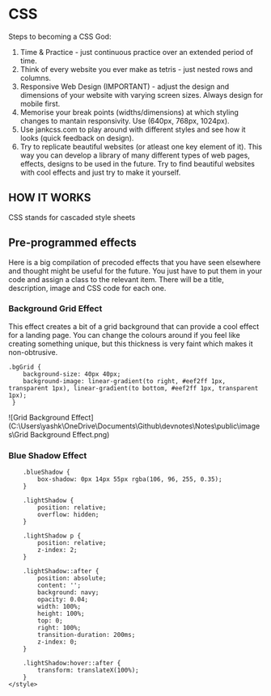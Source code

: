 # CSS

Steps to becoming a CSS God:
1. Time & Practice - just continuous practice over an extended period of time.
2. Think of every website you ever make as tetris - just nested rows and columns. 
3. Responsive Web Design (IMPORTANT) - adjust the design and dimensions of your website with varying screen sizes. Always design for mobile first.
4. Memorise your break points (widths/dimensions) at which styling changes to mantain responsivity. Use (640px, 768px, 1024px).
5. Use jankcss.com to play around with different styles and see how it looks (quick feedback on design).
6. Try to replicate beautiful websites (or atleast one key element of it). This way you can develop a library of many different types of web pages, effects, designs to be used in the future. Try to find beautiful websites with cool effects and just try to make it yourself.

## HOW IT WORKS

CSS stands for cascaded style sheets


## Pre-programmed effects
Here is a big compilation of precoded effects that you have seen elsewhere and thought might be useful for the future. You just have to put them in your code and assign a class to the relevant item. There will be a title, description, image and CSS code for each one.

### Background Grid Effect
This effect creates a bit of a grid background that can provide a cool effect for a landing page. You can change the colours around if you feel like creating something unique, but this thickness is very faint which makes it non-obtrusive.
```
.bgGrid {
    background-size: 40px 40px;
    background-image: linear-gradient(to right, #eef2ff 1px, transparent 1px), linear-gradient(to bottom, #eef2ff 1px, transparent 1px);
 } 
 ```

![Grid Background Effect](C:\Users\yashk\OneDrive\Documents\Github\devnotes\Notes\public\images\Grid Background Effect.png)

### Blue Shadow Effect



        .blueShadow {
            box-shadow: 0px 14px 55px rgba(106, 96, 255, 0.35);
        }

        .lightShadow {
            position: relative;
            overflow: hidden;
        }

        .lightShadow p {
            position: relative;
            z-index: 2;
        }

        .lightShadow::after {
            position: absolute;
            content: '';
            background: navy;
            opacity: 0.04;
            width: 100%;
            height: 100%;
            top: 0;
            right: 100%;
            transition-duration: 200ms;
            z-index: 0;
        }

        .lightShadow:hover::after {
            transform: translateX(100%);
        }
    </style>